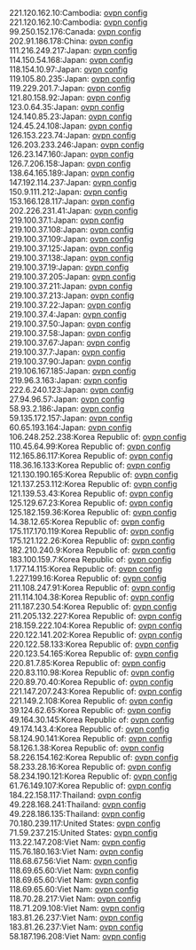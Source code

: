 221.120.162.10:Cambodia: [ovpn config](vpn/221_120_162_10.ovpn)  
221.120.162.10:Cambodia: [ovpn config](vpn/221_120_162_10.ovpn)  
99.250.152.176:Canada: [ovpn config](vpn/99_250_152_176.ovpn)  
202.91.186.178:China: [ovpn config](vpn/202_91_186_178.ovpn)  
111.216.249.217:Japan: [ovpn config](vpn/111_216_249_217.ovpn)  
114.150.54.168:Japan: [ovpn config](vpn/114_150_54_168.ovpn)  
118.154.10.97:Japan: [ovpn config](vpn/118_154_10_97.ovpn)  
119.105.80.235:Japan: [ovpn config](vpn/119_105_80_235.ovpn)  
119.229.201.7:Japan: [ovpn config](vpn/119_229_201_7.ovpn)  
121.80.158.92:Japan: [ovpn config](vpn/121_80_158_92.ovpn)  
123.0.64.35:Japan: [ovpn config](vpn/123_0_64_35.ovpn)  
124.140.85.23:Japan: [ovpn config](vpn/124_140_85_23.ovpn)  
124.45.24.108:Japan: [ovpn config](vpn/124_45_24_108.ovpn)  
126.153.223.74:Japan: [ovpn config](vpn/126_153_223_74.ovpn)  
126.203.233.246:Japan: [ovpn config](vpn/126_203_233_246.ovpn)  
126.23.147.160:Japan: [ovpn config](vpn/126_23_147_160.ovpn)  
126.7.206.158:Japan: [ovpn config](vpn/126_7_206_158.ovpn)  
138.64.165.189:Japan: [ovpn config](vpn/138_64_165_189.ovpn)  
147.192.114.237:Japan: [ovpn config](vpn/147_192_114_237.ovpn)  
150.9.111.212:Japan: [ovpn config](vpn/150_9_111_212.ovpn)  
153.166.128.117:Japan: [ovpn config](vpn/153_166_128_117.ovpn)  
202.226.231.41:Japan: [ovpn config](vpn/202_226_231_41.ovpn)  
219.100.37.1:Japan: [ovpn config](vpn/219_100_37_1.ovpn)  
219.100.37.108:Japan: [ovpn config](vpn/219_100_37_108.ovpn)  
219.100.37.109:Japan: [ovpn config](vpn/219_100_37_109.ovpn)  
219.100.37.125:Japan: [ovpn config](vpn/219_100_37_125.ovpn)  
219.100.37.138:Japan: [ovpn config](vpn/219_100_37_138.ovpn)  
219.100.37.19:Japan: [ovpn config](vpn/219_100_37_19.ovpn)  
219.100.37.205:Japan: [ovpn config](vpn/219_100_37_205.ovpn)  
219.100.37.211:Japan: [ovpn config](vpn/219_100_37_211.ovpn)  
219.100.37.213:Japan: [ovpn config](vpn/219_100_37_213.ovpn)  
219.100.37.22:Japan: [ovpn config](vpn/219_100_37_22.ovpn)  
219.100.37.4:Japan: [ovpn config](vpn/219_100_37_4.ovpn)  
219.100.37.50:Japan: [ovpn config](vpn/219_100_37_50.ovpn)  
219.100.37.58:Japan: [ovpn config](vpn/219_100_37_58.ovpn)  
219.100.37.67:Japan: [ovpn config](vpn/219_100_37_67.ovpn)  
219.100.37.7:Japan: [ovpn config](vpn/219_100_37_7.ovpn)  
219.100.37.90:Japan: [ovpn config](vpn/219_100_37_90.ovpn)  
219.106.167.185:Japan: [ovpn config](vpn/219_106_167_185.ovpn)  
219.96.3.163:Japan: [ovpn config](vpn/219_96_3_163.ovpn)  
222.6.240.123:Japan: [ovpn config](vpn/222_6_240_123.ovpn)  
27.94.96.57:Japan: [ovpn config](vpn/27_94_96_57.ovpn)  
58.93.2.186:Japan: [ovpn config](vpn/58_93_2_186.ovpn)  
59.135.172.157:Japan: [ovpn config](vpn/59_135_172_157.ovpn)  
60.65.193.164:Japan: [ovpn config](vpn/60_65_193_164.ovpn)  
106.248.252.238:Korea Republic of: [ovpn config](vpn/106_248_252_238.ovpn)  
110.45.64.99:Korea Republic of: [ovpn config](vpn/110_45_64_99.ovpn)  
112.165.86.117:Korea Republic of: [ovpn config](vpn/112_165_86_117.ovpn)  
118.36.16.133:Korea Republic of: [ovpn config](vpn/118_36_16_133.ovpn)  
121.130.190.165:Korea Republic of: [ovpn config](vpn/121_130_190_165.ovpn)  
121.137.253.112:Korea Republic of: [ovpn config](vpn/121_137_253_112.ovpn)  
121.139.53.43:Korea Republic of: [ovpn config](vpn/121_139_53_43.ovpn)  
125.129.67.23:Korea Republic of: [ovpn config](vpn/125_129_67_23.ovpn)  
125.182.159.36:Korea Republic of: [ovpn config](vpn/125_182_159_36.ovpn)  
14.38.12.65:Korea Republic of: [ovpn config](vpn/14_38_12_65.ovpn)  
175.117.170.119:Korea Republic of: [ovpn config](vpn/175_117_170_119.ovpn)  
175.121.122.26:Korea Republic of: [ovpn config](vpn/175_121_122_26.ovpn)  
182.210.240.9:Korea Republic of: [ovpn config](vpn/182_210_240_9.ovpn)  
183.100.159.7:Korea Republic of: [ovpn config](vpn/183_100_159_7.ovpn)  
1.177.14.115:Korea Republic of: [ovpn config](vpn/1_177_14_115.ovpn)  
1.227.199.16:Korea Republic of: [ovpn config](vpn/1_227_199_16.ovpn)  
211.108.247.91:Korea Republic of: [ovpn config](vpn/211_108_247_91.ovpn)  
211.114.104.38:Korea Republic of: [ovpn config](vpn/211_114_104_38.ovpn)  
211.187.230.54:Korea Republic of: [ovpn config](vpn/211_187_230_54.ovpn)  
211.205.132.227:Korea Republic of: [ovpn config](vpn/211_205_132_227.ovpn)  
218.159.222.104:Korea Republic of: [ovpn config](vpn/218_159_222_104.ovpn)  
220.122.141.202:Korea Republic of: [ovpn config](vpn/220_122_141_202.ovpn)  
220.122.58.133:Korea Republic of: [ovpn config](vpn/220_122_58_133.ovpn)  
220.123.54.165:Korea Republic of: [ovpn config](vpn/220_123_54_165.ovpn)  
220.81.7.85:Korea Republic of: [ovpn config](vpn/220_81_7_85.ovpn)  
220.83.110.98:Korea Republic of: [ovpn config](vpn/220_83_110_98.ovpn)  
220.89.70.40:Korea Republic of: [ovpn config](vpn/220_89_70_40.ovpn)  
221.147.207.243:Korea Republic of: [ovpn config](vpn/221_147_207_243.ovpn)  
221.149.2.108:Korea Republic of: [ovpn config](vpn/221_149_2_108.ovpn)  
39.124.62.65:Korea Republic of: [ovpn config](vpn/39_124_62_65.ovpn)  
49.164.30.145:Korea Republic of: [ovpn config](vpn/49_164_30_145.ovpn)  
49.174.143.4:Korea Republic of: [ovpn config](vpn/49_174_143_4.ovpn)  
58.124.90.141:Korea Republic of: [ovpn config](vpn/58_124_90_141.ovpn)  
58.126.1.38:Korea Republic of: [ovpn config](vpn/58_126_1_38.ovpn)  
58.226.154.162:Korea Republic of: [ovpn config](vpn/58_226_154_162.ovpn)  
58.233.28.16:Korea Republic of: [ovpn config](vpn/58_233_28_16.ovpn)  
58.234.190.121:Korea Republic of: [ovpn config](vpn/58_234_190_121.ovpn)  
61.76.149.107:Korea Republic of: [ovpn config](vpn/61_76_149_107.ovpn)  
184.22.158.117:Thailand: [ovpn config](vpn/184_22_158_117.ovpn)  
49.228.168.241:Thailand: [ovpn config](vpn/49_228_168_241.ovpn)  
49.228.186.135:Thailand: [ovpn config](vpn/49_228_186_135.ovpn)  
70.180.239.117:United States: [ovpn config](vpn/70_180_239_117.ovpn)  
71.59.237.215:United States: [ovpn config](vpn/71_59_237_215.ovpn)  
113.22.147.208:Viet Nam: [ovpn config](vpn/113_22_147_208.ovpn)  
115.76.180.163:Viet Nam: [ovpn config](vpn/115_76_180_163.ovpn)  
118.68.67.56:Viet Nam: [ovpn config](vpn/118_68_67_56.ovpn)  
118.69.65.60:Viet Nam: [ovpn config](vpn/118_69_65_60.ovpn)  
118.69.65.60:Viet Nam: [ovpn config](vpn/118_69_65_60.ovpn)  
118.69.65.60:Viet Nam: [ovpn config](vpn/118_69_65_60.ovpn)  
118.70.28.217:Viet Nam: [ovpn config](vpn/118_70_28_217.ovpn)  
118.71.209.108:Viet Nam: [ovpn config](vpn/118_71_209_108.ovpn)  
183.81.26.237:Viet Nam: [ovpn config](vpn/183_81_26_237.ovpn)  
183.81.26.237:Viet Nam: [ovpn config](vpn/183_81_26_237.ovpn)  
58.187.196.208:Viet Nam: [ovpn config](vpn/58_187_196_208.ovpn)  
